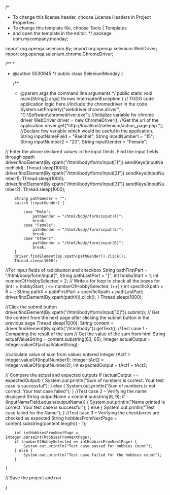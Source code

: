 

/*
 * To change this license header, choose License Headers in Project Properties.
 * To change this template file, choose Tools | Templates
 * and open the template in the editor.
 */
package com.mycompany.monday;

import org.openqa.selenium.By;
import org.openqa.selenium.WebDriver;
import org.openqa.selenium.chrome.ChromeDriver;

/**
 *
 * @author S530945
 */
public class SeleniumMonday {

    /**
     * @param args the command line arguments
     */
    public static void main(String[] args) throws InterruptedException {
        // TODO code application logic here
        //Include the chromedriver in the code
        System.setProperty("webdriver.chrome.driver", "C:\\Software\\chromedriver.exe");
//Initialize variable for chrome driver
        WebDriver driver = new ChromeDriver();
//Get the url of the application
        driver.get("http://localhost/selenium/action_page.php ");
//Declare few variable which would be useful in the application.
        String inputNameField = "Raechel";
        String inputNumber1 = "15";
        String inputNumber2 = "20";
        String inputGender = "Female";

// Enter the above declared values in the input fields. Find the input fields through xpath
        driver.findElement(By.xpath("/html/body/form/input[1]")).sendKeys(inputNameField);
        Thread.sleep(1000);
        driver.findElement(By.xpath("/html/body/form/input[2]")).sendKeys(inputNumber1);
        Thread.sleep(1000);
        driver.findElement(By.xpath("/html/body/form/input[3]")).sendKeys(inputNumber2);
        Thread.sleep(1000);

        String pathGender = "";
        switch (inputGender) {

            case "Male":
                pathGender = "/html/body/form/input[4]";
                break;
            case "Female":
                pathGender = "/html/body/form/input[5]";
                break;
            case "Others":
                pathGender = "/html/body/form/input[6]";
                break;
        }
        driver.findElement(By.xpath(pathGender)).click();
        Thread.sleep(1000);

//For input fields of radiobutton and checkbox
        String pathFirstPart = "/html/body/form/input[";
        String pathLastPart = "]";
        int hobbyStart = 1;
        int numberOfHobbySelected = 2;
// Write a for loop to check all the boxes
        for (int i = hobbyStart; i <= numberOfHobbySelected; i++) {
            int specificXpath = 6 + i;
            String pathX = pathFirstPart + specificXpath + pathLastPart;
            driver.findElement(By.xpath(pathX)).click();
        }
        Thread.sleep(1000);

//Click the submit button
        driver.findElement(By.xpath("/html/body/form/input[10]")).submit();
// Get the content from the next page after clicking the submit button in the previous page
        Thread.sleep(1000);
        String content = driver.findElement(By.xpath("/html/body")).getText();
//Test case 1 - Comparing the result of the sum
// Get the value of the sum from html
        String actualValueString = content.substring(63, 65);
        Integer actualOutput = Integer.valueOf(actualValueString);
        
//calculate value of sum from values entered
        Integer tAct1 = Integer.valueOf(inputNumber1);
        Integer tAct2 = Integer.valueOf(inputNumber2);
        int expectedOutput = tAct1 + tAct2;

// Compare the actual and expected outputs
        if (actualOutput == expectedOutput) {
            System.out.println("Sum of numbers is correct. Your test case is successful");
        } else {
            System.out.println("Sum of numbers is not correct. Your test case failed");
        }
//Test case 2 – Verifying the name displayed
        String outputName = content.substring(6, 9);
        if (inputNameField.equals(outputName)) {
            System.out.println("Name printed is correct. Your test case is successful");
        } else {
            System.out.println("Test case failed for the Name");
        }
//Test case 3 – Verifying the checkboxes are checked as expected
        String hobbiesFromNextPage = content.substring(content.length() - 1);

        int intHobbiesFromNextPage = Integer.parseInt(hobbiesFromNextPage);
        if (numberOfHobbySelected == intHobbiesFromNextPage) {
            System.out.println("Test case passed for hobbies count");
        } else {
            System.out.println("Test case failed for the hobbies count");
        }

    }
// Save the project and run

}
